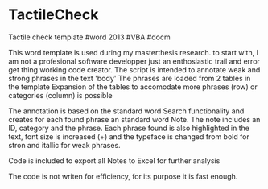 # TactileCheck
Tactile check template #word 2013 #VBA #docm

This word template is used during my masterthesis research.
to start with, I am not a profesional software developper just an enthosiastic trail and error get thing working code creator. 
The script is intended to annotate weak and strong phrases in the text 'body'
The phrases are loaded from 2 tables in the template
Expansion of the tables to accomodate more phrases (row) or categories (column) is possible

The annotation is based on the standard word Search functionality and creates for each found phrase an standard word Note.
The note includes an ID, category and the phrase.
Each phrase found is also highlighted in the text, font size is increased (+)
and the typeface is changed from bold for stron and itallic for weak phrases.

Code is included to export all Notes to Excel for further analysis

The code is not writen for efficiency, for its purpose it is fast enough.

